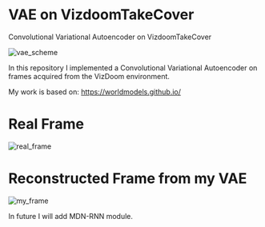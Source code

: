 # VAE on VizdoomTakeCover
Convolutional Variational Autoencoder on VizdoomTakeCover

![vae_scheme](https://worldmodels.github.io/assets/vae.svg)

In this repository I implemented a Convolutional Variational Autoencoder on frames acquired from the VizDoom environment.

My work is based on: https://worldmodels.github.io/

# Real Frame 
![real_frame](https://github.com/DrLux/POC-VAE/blob/master/original.png?raw=true)

# Reconstructed Frame from my VAE
![my_frame](https://github.com/DrLux/POC-VAE/blob/master/reconstructed.png?raw=true)


In future I will add MDN-RNN module.
